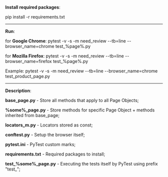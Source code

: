 **Install required packages**:

pip install -r requirements.txt

** **
**Run**:

for **Google Chrome**:
pytest -v -s -m need_review --tb=line --browser_name=chrome test_%page%.py

for **Mozilla Firefox**:
pytest -v -s -m need_review --tb=line --browser_name=firefox test_%page%.py

Example: pytest -v -s -m need_review --tb=line --browser_name=chrome test_product_page.py

** **
**Description**: 

**base_page.py** - Store all methods that apply to all Page Objects;

**%some%_page.py** - Store methods for specific Page Object + methods inherited from base_page;

**locators_m.py** - Locators stored as const;

**conftest.py** - Setup the browser itself;

**pytest.ini** - PyTest custom marks;

**requirements.txt** - Required packages to install;

**test_%some%_page.py** - Executing the tests itself by PyTest using prefix "test_";
